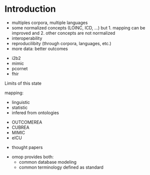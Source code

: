# Introduction

<!-- medical database merging: objectives -->

- multiples corpora, multiple languages
- some normalized concepts (LOINC, ICD, ...) but 1. mapping can be improved and 2. other concepts are not normalized
- interoperability
- reproducilibity (through corpora, languages, etc.)
- more data: better outcomes


<!-- medical database modelling - state of the art -->
- i2b2
- mimic
- pcornet
- fhir

Limits of this state

<!-- terminology mapping - state of the art-->
mapping:
- linguistic
- statistic
- infered from ontologies


<!-- presentation of multiple ICU database -->
- OUTCOMEREA
- CUBREA
- MIMIC
- eICU

<!-- presentation of OMOP CDM -->
- thought papers


<!-- this work: improvement on both modelling and terminology mapping -->
- omop provides both:
	- common database modeling
	- common terminology defined as standard
